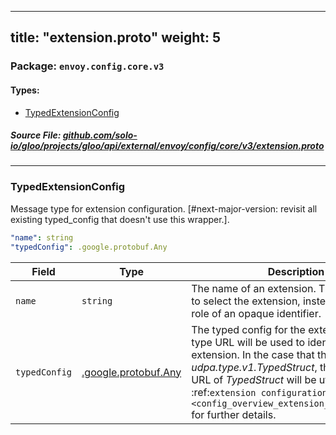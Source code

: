 
---
title: "extension.proto"
weight: 5
---

<!-- Code generated by solo-kit. DO NOT EDIT. -->


### Package: `envoy.config.core.v3` 
#### Types:


- [TypedExtensionConfig](#typedextensionconfig)
  



##### Source File: [github.com/solo-io/gloo/projects/gloo/api/external/envoy/config/core/v3/extension.proto](https://github.com/solo-io/gloo/blob/master/projects/gloo/api/external/envoy/config/core/v3/extension.proto)





---
### TypedExtensionConfig

 
Message type for extension configuration.
[#next-major-version: revisit all existing typed_config that doesn't use this wrapper.].

```yaml
"name": string
"typedConfig": .google.protobuf.Any

```

| Field | Type | Description |
| ----- | ---- | ----------- | 
| `name` | `string` | The name of an extension. This is not used to select the extension, instead it serves the role of an opaque identifier. |
| `typedConfig` | [.google.protobuf.Any](https://developers.google.com/protocol-buffers/docs/reference/csharp/class/google/protobuf/well-known-types/any) | The typed config for the extension. The type URL will be used to identify the extension. In the case that the type URL is *udpa.type.v1.TypedStruct*, the inner type URL of *TypedStruct* will be utilized. See the :ref:`extension configuration overview <config_overview_extension_configuration>` for further details. |





<!-- Start of HubSpot Embed Code -->
<script type="text/javascript" id="hs-script-loader" async defer src="//js.hs-scripts.com/5130874.js"></script>
<!-- End of HubSpot Embed Code -->
